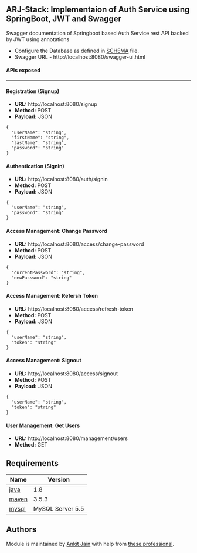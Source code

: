 ## ARJ-Stack: Implementaion of Auth Service using SpringBoot, JWT and Swagger

Swagger documentation of Springboot based Auth Service rest API backed by JWT using annotations

- Configure the Database as defined in [SCHEMA](./schema.sql) file.
- Swagger URL - http://localhost:8080/swagger-ui.html

#### APIs exposed
---

#### Registration (Signup)

- <b>URL:</b> http://localhost:8080/signup
- <b>Method:</b> POST
- <b>Payload:</b> JSON
```
{
  "userName": "string",
  "firstName": "string",
  "lastName": "string",
  "password": "string"
}
```

#### Authentication (Signin)

- <b>URL:</b> http://localhost:8080/auth/signin
- <b>Method:</b> POST
- <b>Payload:</b> JSON
```
{
  "userName": "string",
  "password": "string"
}
```

#### Access Management: Change Password

- <b>URL:</b> http://localhost:8080/access/change-password
- <b>Method:</b> POST
- <b>Payload:</b> JSON
```
{
  "currentPassword": "string",
  "newPassword": "string"
}
```

#### Access Management: Refersh Token

- <b>URL:</b> http://localhost:8080/access/refresh-token
- <b>Method:</b> POST
- <b>Payload:</b> JSON
```
{
  "userName": "string",
  "token": "string"
}
```

#### Access Management: Signout

- <b>URL:</b> http://localhost:8080/access/signout
- <b>Method:</b> POST
- <b>Payload:</b> JSON
```
{
  "userName": "string",
  "token": "string"
}
```

#### User Management: Get Users

- <b>URL:</b> http://localhost:8080/management/users
- <b>Method:</b> GET

## Requirements

| Name | Version |
|------|---------|
| <a name="requirement_java"></a> [java](#requirement\_java) | 1.8 |
| <a name="requirement_maven"></a> [maven](#requirement\_maven) | 3.5.3 |
| <a name="requirement_mysql"></a> [mysql](#requirement\_maven) | MySQL Server 5.5 |

## Authors

Module is maintained by [Ankit Jain](https://github.com/ankit-jn) with help from [these professional](https://github.com/arjstack/auth-service-with-springboot-jwt-swagger/graphs/contributors).
